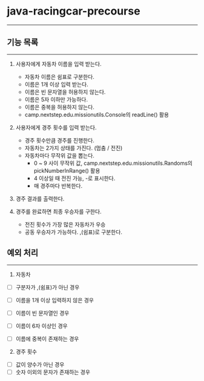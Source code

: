 # java-racingcar-precourse

---

## 기능 목록

---

1. 사용자에게 자동차 이름을 입력 받는다.
   + 자동차 이름은 쉼표로 구분한다.
   + 이름은 1개 이상 입력 받는다. 
   + 이름은 빈 문자열을 허용하지 않는다.
   + 이름은 5자 이하만 가능하다.
   + 이름은 중복을 허용하지 않는다.
   + camp.nextstep.edu.missionutils.Console의 readLine() 활용


2. 사용자에게 경주 횟수를 입력 받는다.
   + 경주 횟수만큼 경주를 진행한다.
   + 자동차는 2가지 상태를 가진다. (멈춤 / 전진)
   + 자동차마다 무작위 값을 뽑는다.
     + 0 ~ 9 사이 무작위 값, camp.nextstep.edu.missionutils.Randoms의 pickNumberInRange() 활용
     + 4 이상일 때 전진 가능, -로 표시한다.
     + 매 경주마다 반복한다.


3. 경주 결과를 출력한다. 


4. 경주를 완료하면 최종 우승자를 구한다.
   + 전진 횟수가 가장 많은 자동차가 우승
   + 공동 우승자가 가능하다. ,(쉼표)로 구분한다.



## 예외 처리

--- 

1. 자동차
- [ ] 구분자가 ,(쉼표)가 아닌 경우
- [ ] 이름을 1개 이상 입력하지 않은 경우
- [ ] 이름이 빈 문자열인 경우
- [ ] 이름이 6자 이상인 경우
- [ ] 이름에 중복이 존재하는 경우


2. 경주 횟수
- [ ] 값이 양수가 아닌 경우
- [ ] 숫자 이외의 문자가 존재하는 경우
